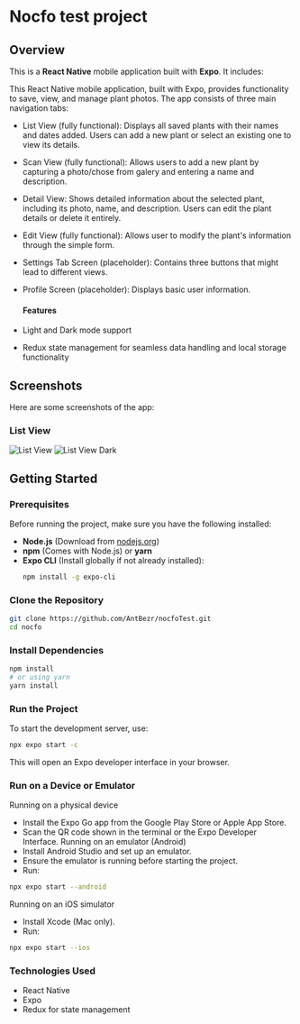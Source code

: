 # Nocfo test project

## Overview

This is a **React Native** mobile application built with **Expo**. It includes:

This React Native mobile application, built with Expo, provides functionality to save, view, and manage plant photos. The app consists of three main navigation tabs:

- List View (fully functional): Displays all saved plants with their names and dates added. Users can add a new plant or select an existing one to view its details.
- Scan View (fully functional): Allows users to add a new plant by capturing a photo/chose from galery and entering a name and description.
- Detail View: Shows detailed information about the selected plant, including its photo, name, and description. Users can edit the plant details or delete it entirely.
- Edit View (fully functional): Allows user to modify the plant's information through the simple form.
- Settings Tab Screen (placeholder): Contains three buttons that might lead to different views.
- Profile Screen (placeholder): Displays basic user information.

  #### Features

- Light and Dark mode support
- Redux state management for seamless data handling and local storage functionality

## Screenshots

Here are some screenshots of the app:

### List View

![List View](app/assets/screenshots/ListView.png)
![List View Dark](app/assets/screenshots/ListViewDark.png)

## Getting Started

### Prerequisites

Before running the project, make sure you have the following installed:

- **Node.js** (Download from [nodejs.org](https://nodejs.org/))
- **npm** (Comes with Node.js) or **yarn**
- **Expo CLI** (Install globally if not already installed):
  ```sh
  npm install -g expo-cli
  ```

### Clone the Repository

```sh
git clone https://github.com/AntBezr/nocfoTest.git
cd nocfo
```

### Install Dependencies

```sh
npm install
# or using yarn
yarn install
```

### Run the Project

To start the development server, use:

```sh
npx expo start -c
```

This will open an Expo developer interface in your browser.

### Run on a Device or Emulator

Running on a physical device

- Install the Expo Go app from the Google Play Store or Apple App Store.
- Scan the QR code shown in the terminal or the Expo Developer Interface.
  Running on an emulator (Android)
- Install Android Studio and set up an emulator.
- Ensure the emulator is running before starting the project.
- Run:

```sh
npx expo start --android
```

Running on an iOS simulator

- Install Xcode (Mac only).
- Run:

```sh
npx expo start --ios
```

### Technologies Used

- React Native
- Expo
- Redux for state management
